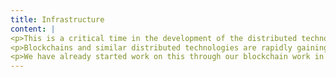 ```yaml
---
title: Infrastructure
content: |
<p>This is a critical time in the development of the distributed technology landscape; there is a danger that immature solutions will dominate, harm the potential of these technologies and potentially damage the open web, so our input will be critical.</p>
<p>Blockchains and similar distributed technologies are rapidly gaining traction, and are being applied in all sorts of potentially revolutionary ways. We have been asked to, and need to look at the implications of these around building standard registers, immutability, revocation of data, privacy, licensing, ownership and collaboration.</p>
<p>We have already started work on this through our blockchain work in early 2016, and our mid-2016 technical report.</p>
---
```


